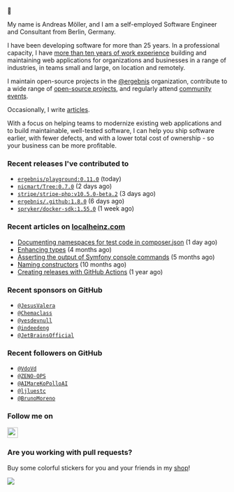 :wave:

My name is Andreas Möller, and I am a self-employed Software Engineer and Consultant from Berlin, Germany.

I have been developing software for more than 25 years. In a professional capacity, I have [more than ten years of work experience](https://localheinz.com/work-experience/) building and maintaining web applications for organizations and businesses in a range of industries, in teams small and large, on location and remotely.

I maintain open-source projects in the [@ergebnis](https://github.com/ergebnis) organization, contribute to a wide range of [open-source projects](https://github.com/localheinz?tab=repositories&q=&type=fork&language=), and regularly attend [community events](https://localheinz.com/events/).

Occasionally, I write [articles](https://localheinz.com/articles/).

With a focus on helping teams to modernize existing web applications and to build maintainable, well-tested software, I can help you ship software earlier, with fewer defects, and with a lower total cost of ownership - so your business can be more profitable.

### Recent releases I've contributed to

- [`ergebnis/playground:0.11.0`](https://github.com/ergebnis/playground/releases/tag/0.11.0) (today)
- [`nicmart/Tree:0.7.0`](https://github.com/nicmart/Tree/releases/tag/0.7.0) (2 days ago)
- [`stripe/stripe-php:v10.5.0-beta.2`](https://github.com/stripe/stripe-php/releases/tag/v10.5.0-beta.2) (3 days ago)
- [`ergebnis/.github:1.8.0`](https://github.com/ergebnis/.github/releases/tag/1.8.0) (6 days ago)
- [`spryker/docker-sdk:1.55.0`](https://github.com/spryker/docker-sdk/releases/tag/1.55.0) (1 week ago)

### Recent articles on [localheinz.com](https://localheinz.com)

- [Documenting namespaces for test code in composer.json](http://localheinz.com/articles/2023/01/29/documenting-namespaces-for-test-code-in-composer.json/) (1 day ago)
- [Enhancing types](http://localheinz.com/articles/2022/09/20/enhancing-types/) (4 months ago)
- [Asserting the output of Symfony console commands](http://localheinz.com/articles/2022/08/29/asserting-the-output-of-symfony-console-commands/) (5 months ago)
- [Naming constructors](http://localheinz.com/articles/2022/03/26/naming-constructors/) (10 months ago)
- [Creating releases with GitHub Actions](http://localheinz.com/articles/2022/01/24/creating-releases-with-github-actions/) (1 year ago)

### Recent sponsors on GitHub

- [`@JesusValera`](https://github.com/JesusValera)
- [`@Chemaclass`](https://github.com/Chemaclass)
- [`@yesdevnull`](https://github.com/yesdevnull)
- [`@indeedeng`](https://github.com/indeedeng)
- [`@JetBrainsOfficial`](https://github.com/JetBrainsOfficial)

### Recent followers on GitHub

- [`@VdoVd`](https://github.com/VdoVd)
- [`@ZENO-OPS`](https://github.com/ZENO-OPS)
- [`@AIMareKoPolloAI`](https://github.com/AIMareKoPolloAI)
- [`@ljluestc`](https://github.com/ljluestc)
- [`@BrunoMoreno`](https://github.com/BrunoMoreno)

### Follow me on

<p>
    <a target="_blank" href="https://twitter.com/intent/follow?screen_name=localheinz" title="Follow @localheinz on Twitter"><img src="https://cdn.jsdelivr.net/npm/simple-icons@3.9.0/icons/twitter.svg" width="24px" height="24px"></a>
</p>

### Are you working with pull requests?

Buy some colorful stickers for you and your friends in my <a target="_blank" href="https://shop.localheinz.com" title="shop.localheinz.com">shop</a>!

[![](https://localheinz.com/permanent/img/localheinz/localheinz)](https://localheinz.com/permanent/url/localheinz/localheinz)
